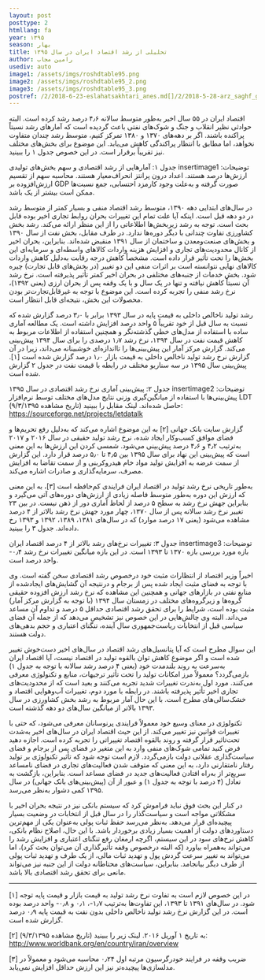 ```yaml
---
layout: post
posttype: 2
htmllang: fa
year: ۱۳۹۵
season: بهار
title: تحلیلی از رشد اقتصاد ایران در سال ۱۳۹۵
author: رامین مجاب
usediv: auto
image1: /assets/imgs/roshdtable95.png
image2: /assets/imgs/roshdtable95_2.png
image3: /assets/imgs/roshdtable95_3.png
postref: /2/2018-6-23-eslahatsakhtari_anes.md[]/2/2018-5-28-arz_saghf_gheimat.md[]/2/2019-5-15-pooli_shodane_kasri.md[]/2/2017-8-15-ba_rantjooha_chekonim.md[]/1/2014-10-15-راه سوم.md[]/2/2017-10-17-tazade_manafe.md[]/1/2015-2-2-وزارتخانه بانک مرکزی.md[]/2/2019-6-24-taatre_ghamangiz.md[]/2/2019-6-9-tashihe_khata.md[]/2/2018-1-28-nim100_sootafahom.md
---
```

اقتصاد ایران در ۵۵ سال اخیر به‌طور متوسط سالانه ۴٫۶ درصد رشد کرده است. البته حوادثی نظیر انقلاب و جنگ و شوک‌های نفتی باعث گردیده است که آمارهای رشد نسبتاً پراکنده باشند. اگر بر دهه‌های ۱۳۷۰ و ۱۳۸۰ تمرکز کنیم، متوسط رشد چندان متفاوت نخواهد، اما مطابق با انتظار پراکندگی کاهش می‌یابد. این موضوع برای بخش‌های مختلف نیز تقریباً برقرار است. در این خصوص جدول ۱ را ببینید.

جدول ۱: آمارهایی از رشد اقتصادی و سهم بخش‌های تولیدی
insertimage1
توضیحات: ارزش‌ها درصد هستند. اعداد درون پرانتز انحراف‌معیار هستند. محاسبه سهم از تقسیم ارزش‌افزوده بر GDP صورت گرفته و به‌علت وجود کارمزد احتسابی، جمع نسبت‌ها ممکن است بیشتر از یک باشد.

در سال‌های ابتدایی دهه ۱۳۹۰، متوسط رشد اقتصاد منفی و بسیار کمتر از  متوسط رشد در دو دهه قبل است. اینکه آیا علت تمام این تغییرات بحران روابط تجاری اخیر بوده قابل بحث است. توجه به رشد زیربخش‌ها اطلاعاتی را از این منظر ارائه می‌کند. رشد بخش کشاورزی تفاوت چندانی با دیگر دوره‌ها ندارد. در طرف مقابل، بخش‌ نفت از سال ۱۳۹۰ و بخش‌های صنعت‌ومعدن و ساختمان از سال ۱۳۹۱ منقبض شده‌اند. بنابراین، بحران اخیر از کانال محدودیت‌های تجاری و افزایش هزینه واردات کالاهای واسطه‌ای و سرمایه‌ای این بخش‌ها را تحت تأثیر قرار داده است. مشخصاً کاهش درجه رقابت به‌دلیل کاهش واردات کالاهای نهایی نتوانسته است بر اثرات منفی این دو تغییر (در بخش‌های قابل تجارت) چیره شود. بخش خدمات از جنبه‌های مختلفی در بحران اخیر کمتر تأثیر پذیرفته است. نرخ رشد آن نسبتاً کاهش نیافته و تنها در یک سال و با یک وقفه پس از بحران ارزی (یعنی ۱۳۹۲)، نرخ رشد منفی را تجربه کرده است. این موضوع با توجه به غیرقابل‌تجارت‌تر بودن محصولات این بخش، نتیجه‌ای قابل انتظار است. 

رشد تولید ناخالص داخلی به قیمت پایه در سال ۱۳۹۳ برابر با ۳٫۰ درصد گزارش شده که نسبت به سال قبل از خود تقریباً ۵ واحد درصد افزایش داشته است. یک مطالعه آماری ساده با استفاده از مدل‌های خطی گذشته‌نگر و همچنین استفاده از اطلاعات مربوط به کاهش قیمت نفت در سال ۱۳۹۴، نرخ رشد ۱٫۷ درصدی را برای سال ۱۳۹۴ پیش‌بینی می‌کند. گزارش مرکز آمار این پیش‌بینی‌ها را تااندازه‌ای خوشبینانه می‌داند، زیرا در آن گزارش نرخ رشد تولید ناخالص داخلی به قیمت بازار ۱٫۰ درصد گزارش شده است [۱].  پیش‌بینی سال ۱۳۹۵ در سه‌ سناریو مختلف در رابطه با قیمت نفت در جدول ۲ گزارش شده است.

جدول ۲: پیش‌بینی آماری نرخ رشد اقتصادی در سال ۱۳۹۵
insertimage2
توضیحات: پیش‌بینی‌ها با استفاده از میانگین‌گیری وزنی نتایج مدل‌های مختلف توسط نرم‌افزار LDT حاصل شده‌اند. لینک مقابل را ببینید (تاریخ مشاهده ۹/۳/۱۳۹۵): https://sourceforge.net/projects/letdatalk

گزارش سایت بانک جهانی [۲] به این موضوع اشاره می‌کند که به‌دلیل رفع تحریم‌ها و فضای موافق کسب‌وکار ایجاد شده، نرخ رشد تولید حقیقی در سال ۲۰۱۶ و ۲۰۱۷ به‌ترتیب ۴٫۲ و ۴٫۶ درصد پیش‌بینی می‌شود. شمسی کردن این ارزش‌ها به این معنی است که پیش‌بینی این نهاد برای سال ۱۳۹۵ بین ۴٫۵ تا ۵٫۰ درصد قرار دارد. این گزارش از سمت عرضه به افزایش تولید مواد خام هیدروکربنی و از سمت تقاضا به افزایش مصرف، سرمایه‌گذاری و صادرات اشاره می‌کند.

به‌طور تاریخی نرخ رشد تولید در اقتصاد ایران فرایندی کم‌حافظه است [۳]،  به این معنی که ارزش این دوره به‌طور متوسط فاصله زیادی از ارزش‌های دوره‌های آتی می‌گیرد و بنابراین جهش نرخ رشد به سطح ۵ درصد از لحاظ آماری دور از ذهن نیست. در بین ۲۳ تغییر نرخ رشد سالانه پس از سال ۱۳۷۰، چهار مورد جهش نرخ رشد بالاتر از ۴ درصد مشاهده می‌شود (یعنی ۱۷ درصد موارد) که در سال‌های ۱۳۸۱، ۱۳۸۹، ۱۳۹۲ و ۱۳۹۳ رخ داده‌اند. جدول ۳ را ببینید. 

جدول ۳: تغییرات نرخ‌های رشد بالاتر از ۴ درصد اقتصاد ایران
insertimage3
توضیحات: بازه مورد بررسی بازه ۱۳۷۰ تا ۱۳۹۳ است. در این بازه میانگین تغییرات نرخ رشد ۰٫۴- واحد درصد است.

اخیراً وزیر اقتصاد از انتظارات مثبت خود درخصوص رشد اقتصادی سخن گفته است. وی با توجه به فضای مثبت ایجاد شده پس از برجام و درنتیجه آن گشایش‌های ایجادشده از منابع نفتی در بازارهای جهانی و همچنین این مشاهده که نرخ رشد ارزش افزوده حقیقی گروه‌ها و زیرگروه‌های مختلف در زمستان سال ۱۳۹۴ (با توجه به گزارش مرکز آمار) مثبت بوده است، شرایط را برای تحقق رشد اقتصادی حداقل ۵ درصد و تداوم آن مساعد می‌داند. البته وی چالش‌هایی در این خصوص نیز تشخیص می‌دهد که از جمله آن فضای سیاسی قبل از انتخابات ریاست‌جمهوری سال آینده، تنگنای اعتباری و حجم بدهی‌های دولت هستند.

این سوال مطرح است که آیا پتانسیل‌های رشد اقتصاد در سال‌های اخیر دست‌خوش تغییر شده است و اگر موضوع کاهش توان بالقوه تولید در اقتصاد نیست، آیا اقتصاد ایران به‌سرعت به روند بلندمدت خود (یعنی ۴ درصد رشد سالانه با توجه به جدول ۱) بازمی‌گردد؟ معمولاً مرز امکانات تولید را تحت تأثیر ترجیهات، منابع و تکنولوژی معرفی می‌کنند. مورد اول به‌ندرت تغییرات شدید تجربه می‌کنند و بعید است که از محدودیت‌های تجاری اخیر تأثیر پذیرفته باشند. در رابطه با مورد دوم، تغییرات آب‌وهوایی اقتصاد و خشک‌سالی‌های مطرح است. با این حال آمار مربوط به رشد بخش کشاورزی در سال ۱۳۹۳ بالاتر از میانگین سال‌های دو دهه گذشته است. 

تکنولوژی در معنای وسیع خود معمولاً فرایندی پرنوسانان معرفی می‌شود، که حتی با تغییرات قوانین نیز تغییر می‌کند. از این حیث اقتصاد ایران در سال‌های اخیر به‌شدت تحت‌تاثیر قرار گرفته و روند بالقوه اقتصاد تغییراتی را تجربه کرده است. اجازه دهید فرض کنید تمامی شوک‌های منفی وارد به این متغیر در فضای پس از برجام و فضای سیاست‌گذاری عقلانی دولت بازمی‌گردد. لازم است توجه شود که تأثیر تکنولوژی بر تولید رفتار نامتقارنی دارد، به این معنی که متوقف شدن فعالیت‌های تجاری در فضای نامساعد سریع‌تر از به‌راه افتادن فعالیت‌های جدید در فضای مساعد است. بنابراین، بازگشت به تعادل (۴ درصد با توجه به جدول ۱) و عبور از آن (پیش‌بینی‌های بانک جهانی) در سال ۱۳۹۵ کمی دشوار به‌نظر می‌رسد. 

در کنار این بحث فوق نباید فراموش کرد که سیستم بانکی نیز در نتیجه بحران اخیر با مشکلاتی مواجه است و سیاست‌گذار را در سال قبل از انتخابات در وضعیت بسیار پیچیده‌ای قرار می‌دهد. به‌نظر می‌رسد حفظ ثبات پولی به‌عنوان یکی از مهم‌ترین دستاوردهای دولت از اهمیت بسیار زیادی برخوردار باشد. با این حال، اصلاح نظام بانکی، کاهش نرخ‌های سود در این سیستم، اگرچه ارمغان رفع تنگنای اعتباری و افزایش رشد را می‌تواند به‌همراه بیاورد (که البته درخصوص وقفه تأثیرگذاری آن می‌توان بحث کرد)، اما می‌تواند به تغییر سرعت گردش پول و تهدید ثبات مالی، از یک طرف و تهدید ثبات پولی از طرف دیگر بیانجامد. بنابراین، سیاست‌های محتاطانه دولت از این جنبه نیز می‌تواند مانعی برای تحقق رشد اقتصادی بالا باشد. 

---
[۱] در این خصوص لازم است به تفاوت نرخ رشد تولید به قیمت بازار و قیمت پایه توجه شود. در سال‌های ۱۳۹۱ تا ۱۳۹۳، این تفاوت‌ها به‌ترتیب ۱٫۷-، ۰٫۱ و ۰٫۸- واحد درصد بوده است. در این گزارش نرخ رشد تولید ناخالص داخلی بدون نفت به قیمت پایه ۰٫۹ درصد گزارش شده است.

[۲] به تاریخ ۱ آوریل ۲۰۱۶. لینک زیر را ببینید (تاریخ مشاهده ۹/۳/۱۳۹۵):
http://www.worldbank.org/en/country/iran/overview 

[۳] ضریب وقفه در فرایند خودرگرسیون مرتبه اول ۰٫۲۴ محاسبه می‌شود و معمولاً در مدلسازی‌ها پیچیده‌تر نیز این ارزش حداقل افزایش نمی‌یابد.